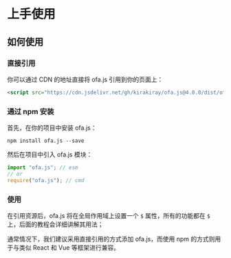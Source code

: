 # 上手使用
## 如何使用
### 直接引用

你可以通过 CDN 的地址直接将 ofa.js 引用到你的页面上：

```html
<script src="https://cdn.jsdelivr.net/gh/kirakiray/ofa.js@4.0.0/dist/ofa.js"></script>
```

### 通过 npm 安装

首先，在你的项目中安装 ofa.js：

```shell
npm install ofa.js --save
```

然后在项目中引入 ofa.js 模块：

```javascript
import "ofa.js"; // esm
// or
require("ofa.js"); // cmd
```

### 使用

在引用资源后，ofa.js 将在全局作用域上设置一个 `$` 属性，所有的功能都在 `$` 上，后面的教程会详细讲解其用法；

通常情况下，我们建议采用直接引用的方式添加 ofa.js，而使用 npm 的方式则用于与类似 React 和 Vue 等框架进行兼容。